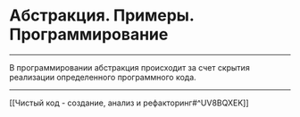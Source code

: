 # Абстракция. Примеры. Программирование

---

В программировании абстракция происходит за счет скрытия реализации определенного программного кода.

---

[[Чистый код - создание, анализ и рефакторинг#^UV8BQXEK]]